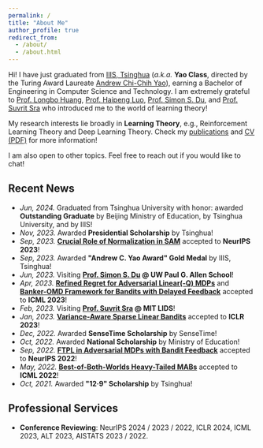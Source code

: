 ```yaml
---
permalink: /
title: "About Me"
author_profile: true
redirect_from: 
  - /about/
  - /about.html
---
```


Hi! I have just graduated from [IIIS, Tsinghua](https://iiis.tsinghua.edu.cn/en/) (*a.k.a.* **Yao Class**, directed by the Turing Award Laureate [Andrew Chi-Chih Yao](https://iiis.tsinghua.edu.cn/yao/)), earning a Bachelor of Engineering in Computer Science and Technology. I am extremely grateful to [Prof. Longbo Huang](https://people.iiis.tsinghua.edu.cn/~huang/), [Prof. Haipeng Luo](https://haipeng-luo.net/), [Prof. Simon S. Du](https://simonshaoleidu.com/), and [Prof. Suvrit Sra](https://optml.mit.edu/) who introduced me to the world of learning theory!

My research interests lie broadly in **Learning Theory**, e.g., Reinforcement Learning Theory and Deep Learning Theory. Check my [publications](publications) and [CV (PDF)](CV_Yan.pdf) for more information!

I am also open to other topics. Feel free to reach out if you would like to chat!

## Recent News
* *Jun, 2024.* Graduated from Tsinghua University with honor: awarded **Outstanding Graduate** by Beijing Ministry of Education, by Tsinghua University, and by IIIS!
* *Nov, 2023.* Awarded **Presidential Scholarship** by Tsinghua!
* *Sep, 2023.* [**Crucial Role of Normalization in SAM**](https://arxiv.org/abs/2305.15287) accepted to **NeurIPS 2023**!
* *Sep, 2023.* Awarded **"Andrew C. Yao Award" Gold Medal** by IIIS, Tsinghua!
* *Jun, 2023.* Visiting **[Prof. Simon S. Du](https://simonshaoleidu.com/) @ UW Paul G. Allen School**!
* *Apr, 2023.* [**Refined Regret for Adversarial Linear(-Q) MDPs**](https://arxiv.org/abs/2301.12942) and [**Banker-OMD Framework for Bandits with Delayed Feedback**](https://arxiv.org/abs/2301.10500) accepted to **ICML 2023**!
* *Feb, 2023.* Visiting **[Prof. Suvrit Sra](https://optml.mit.edu/index.html) @ MIT LIDS**!
* *Jan, 2023.* [**Variance-Aware Sparse Linear Bandits**](https://arxiv.org/abs/2205.13450) accepted to **ICLR 2023**!
* *Dec, 2022.* Awarded **SenseTime Scholarship** by SenseTime!
* *Oct, 2022.* Awarded **National Scholarship** by Ministry of Education!
* *Sep, 2022.* [**FTPL in Adversarial MDPs with Bandit Feedback**](https://arxiv.org/abs/2205.13451) accepted to **NeurIPS 2022**!
* *May, 2022.* [**Best-of-Both-Worlds Heavy-Tailed MABs**](https://arxiv.org/abs/2201.11921) accepted to **ICML 2022**!
* *Oct, 2021.* Awarded **"12·9" Scholarship** by Tsinghua!

## Professional Services
* **Conference Reviewing**: NeurIPS 2024 / 2023 / 2022, ICLR 2024, ICML 2023, ALT 2023, AISTATS 2023 / 2022.
